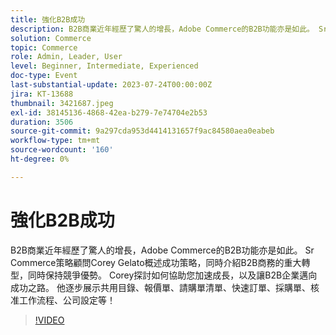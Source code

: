 ```yaml
---
title: 強化B2B成功
description: B2B商業近年經歷了驚人的增長，Adobe Commerce的B2B功能亦是如此。 Sr Commerce策略顧問Corey Gelato概述成功策略，同時介紹B2B商務的重大轉型，同時保持競爭優勢。 Corey探討如何協助您加速成長，以及讓B2B企業邁向成功之路。 他逐步展示共用目錄、報價單、請購單清單、快速訂單、採購單、核准工作流程、公司設定等！
solution: Commerce
topic: Commerce
role: Admin, Leader, User
level: Beginner, Intermediate, Experienced
doc-type: Event
last-substantial-update: 2023-07-24T00:00:00Z
jira: KT-13688
thumbnail: 3421687.jpeg
exl-id: 38145136-4868-42ea-b279-7e74704e2b53
duration: 3506
source-git-commit: 9a297cda953d4414131657f9ac84580aea0eabeb
workflow-type: tm+mt
source-wordcount: '160'
ht-degree: 0%

---
```


# 強化B2B成功

B2B商業近年經歷了驚人的增長，Adobe Commerce的B2B功能亦是如此。 Sr Commerce策略顧問Corey Gelato概述成功策略，同時介紹B2B商務的重大轉型，同時保持競爭優勢。 Corey探討如何協助您加速成長，以及讓B2B企業邁向成功之路。 他逐步展示共用目錄、報價單、請購單清單、快速訂單、採購單、核准工作流程、公司設定等！

>[!VIDEO](https://video.tv.adobe.com/v/3421687/?learn=on)
